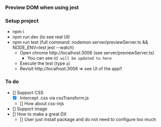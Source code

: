 ### Preview DOM when using jest

### Setup project

- npm i
- npm run dev (to see real UI)
- npm run test (full command: nodemon server/previewServer.ts && NODE_ENV=test jest --watch)
  - Open chrome http://localhost:3006 (see server/previewServer.ts)
    - You can see `UI will be updated to here`
  - Execute the test (type `a`)
  - Revisit http://localhost:3006 => see UI of the app!!

### To do

- [] Support CSS
  - [x] Intercept .css via cssTransform.js
  - [] How about css-injs
- [] Support image
- [] How to make a great DX
  - [] User just install package and do not need to configure too much
